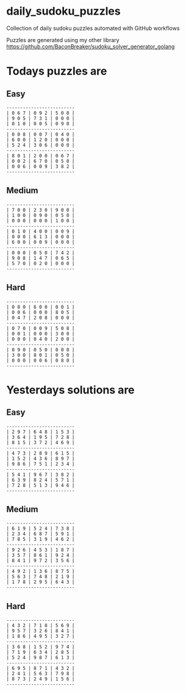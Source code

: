 
# daily_sudoku_puzzles 

Collection of daily sudoku puzzles automated with GitHub workflows 

Puzzles are generated using my other library https://github.com/BaconBreaker/sudoku_solver_generator_golang 
 

# Todays puzzles are 

## Easy 

```
-------------------------
| 0 6 7 | 0 9 2 | 5 0 0 | 
| 9 0 5 | 7 3 1 | 0 0 0 | 
| 0 1 0 | 0 0 5 | 0 9 0 | 
-------------------------
| 0 0 8 | 0 0 7 | 0 4 0 | 
| 6 0 0 | 1 2 0 | 0 0 0 | 
| 5 2 4 | 3 0 6 | 0 0 0 | 
-------------------------
| 8 0 1 | 2 0 0 | 0 6 7 | 
| 0 0 2 | 6 7 0 | 0 5 0 | 
| 0 0 6 | 0 0 9 | 3 8 2 | 
-------------------------
```
## Medium 

```
-------------------------
| 7 0 0 | 2 3 0 | 9 0 0 | 
| 1 0 0 | 0 9 0 | 0 5 0 | 
| 0 0 0 | 0 0 0 | 1 0 0 | 
-------------------------
| 0 1 0 | 4 0 0 | 0 0 9 | 
| 0 0 0 | 6 1 3 | 0 0 0 | 
| 6 0 0 | 0 0 9 | 0 0 0 | 
-------------------------
| 0 0 0 | 0 5 0 | 7 4 2 | 
| 9 0 8 | 1 4 7 | 0 6 5 | 
| 5 7 0 | 0 2 0 | 0 0 0 | 
-------------------------
```
## Hard 

```
-------------------------
| 0 8 0 | 6 0 0 | 0 0 1 | 
| 0 0 6 | 0 0 0 | 8 0 5 | 
| 0 4 7 | 2 0 8 | 0 0 0 | 
-------------------------
| 0 7 0 | 0 0 9 | 5 0 8 | 
| 0 0 1 | 0 0 0 | 3 0 0 | 
| 0 0 0 | 0 4 0 | 2 0 0 | 
-------------------------
| 0 9 0 | 0 5 0 | 0 0 0 | 
| 3 0 0 | 8 0 1 | 0 5 0 | 
| 0 0 0 | 0 0 6 | 0 8 0 | 
-------------------------
```
# Yesterdays solutions are 

## Easy 

```
-------------------------
| 2 9 7 | 6 4 8 | 1 5 3 | 
| 3 6 4 | 1 9 5 | 7 2 8 | 
| 8 1 5 | 3 7 2 | 4 6 9 | 
-------------------------
| 4 7 3 | 2 8 9 | 6 1 5 | 
| 1 5 2 | 4 3 6 | 8 9 7 | 
| 9 8 6 | 7 5 1 | 2 3 4 | 
-------------------------
| 5 4 1 | 9 6 7 | 3 8 2 | 
| 6 3 9 | 8 2 4 | 5 7 1 | 
| 7 2 8 | 5 1 3 | 9 4 6 | 
-------------------------
```
## Medium 

```
-------------------------
| 6 1 9 | 5 2 4 | 7 3 8 | 
| 2 3 4 | 6 8 7 | 5 9 1 | 
| 7 8 5 | 3 1 9 | 4 6 2 | 
-------------------------
| 9 2 6 | 4 5 3 | 1 8 7 | 
| 3 5 7 | 8 6 1 | 9 2 4 | 
| 8 4 1 | 9 7 2 | 3 5 6 | 
-------------------------
| 4 9 2 | 1 3 6 | 8 7 5 | 
| 5 6 3 | 7 4 8 | 2 1 9 | 
| 1 7 8 | 2 9 5 | 6 4 3 | 
-------------------------
```
## Hard 

```
-------------------------
| 4 3 2 | 7 1 8 | 5 6 9 | 
| 9 5 7 | 3 2 6 | 8 4 1 | 
| 1 8 6 | 4 9 5 | 3 2 7 | 
-------------------------
| 3 6 8 | 1 5 2 | 9 7 4 | 
| 7 1 9 | 6 3 4 | 2 8 5 | 
| 5 2 4 | 9 8 7 | 6 1 3 | 
-------------------------
| 6 9 5 | 8 7 1 | 4 3 2 | 
| 2 4 1 | 5 6 3 | 7 9 8 | 
| 8 7 3 | 2 4 9 | 1 5 6 | 
-------------------------
```
